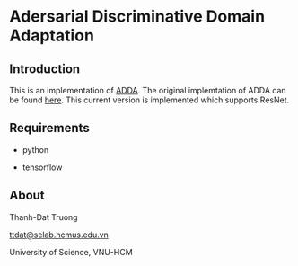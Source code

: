 # Adersarial Discriminative Domain Adaptation

## Introduction

This is an implementation of [ADDA](https://arxiv.org/abs/1702.05464). The original implemtation of ADDA can be found [here](https://github.com/erictzeng/adda/tree/master/adda/models). This current version is implemented which supports ResNet.

## Requirements

+ python

+ tensorflow


## About

Thanh-Dat Truong

ttdat@selab.hcmus.edu.vn

University of Science, VNU-HCM


